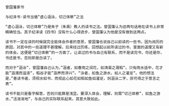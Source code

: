 `曾国藩家书`

`与纪泽书·读书当循“虚心涵泳，切己体察”之法`

`“虚心涵泳，切己体察”乃是朱子（朱熹）教人的读书之法。曾国藩认为这两句话用在读书上非常精确恰当。其子纪泽读《四书》没有什么心得进步，曾国藩认为他是没有做到这两点。`

`读书不一定在读的时候就完全能体会作者的意思，曾国藩也说自己以前读的一些书，因为阅历的原因，对其中的一些道理不甚理解，后来经过历练，回想起以前所读过的书，里面的道理又有新的体会。这便是“切己体察“的一方面了。让读过的书与自己有联系，而不是读完书，你还是你，书还是书，否则即是白读了。`

`而对于“涵泳“，曾国藩自己认为，”涵者，如春雨之润花，如清渠之溉稻“。只有雨水适中，花才能”涵濡而滋液“，稻谷才能”涵养而浡兴“。“泳者，如鱼之游水，如人之濯足“。他的想法是，”善读书者，须视水如书，而视此心如花如稻如鱼如濯足，则涵泳二字，庶可得之于意言之表“。`

`读书不能只是看字解意，否则只能算是浅显。要深入体会，理解，则需“切己体察“，如鱼之游水，”活泼泼地“，与自己的实际联系起来。其意大致如此。`
